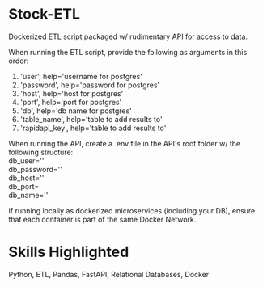 # Stock-ETL
Dockerized ETL script packaged w/ rudimentary API for access to data. 

When running the ETL script, provide the following as arguments in this order:
1. 'user', help='username for postgres'
2. 'password', help='password for postgres'
3. 'host', help='host for postgres'
4. 'port', help='port for postgres'
5. 'db', help='db name for postgres'
6. 'table_name', help='table to add results to'
7. 'rapidapi_key', help='table to add results to'

When running the API, create a .env file in the API's root folder w/ the following structure:\
db_user=''\
db_password=''\
db_host=''\
db_port=\
db_name=''

If running locally as dockerized microservices (including your DB), ensure that each container is part of the same Docker Network. 


# Skills Highlighted
Python, ETL, Pandas, FastAPI, Relational Databases, Docker
